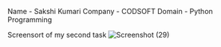 Name - Sakshi Kumari
Company - CODSOFT
Domain - Python Programming

Screensort of my second task
![Screenshot (29)](https://github.com/sakshiiie12/CODSOFT-TASK2/assets/171537924/3a2862cb-2de8-4c62-b45a-58ba367387da)
